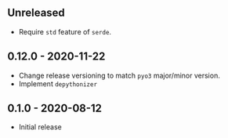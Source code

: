 ## Unreleased
 - Require `std` feature of `serde`.

## 0.12.0 - 2020-11-22
- Change release versioning to match `pyo3` major/minor version.
- Implement `depythonizer`

## 0.1.0 - 2020-08-12
- Initial release
